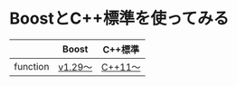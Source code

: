 # BoostとC++標準を使ってみる

||Boost|C++標準|
|-|-|-|
|function|[v1.29～](cpp03/functionTest.cpp)|[C++11～](cpp11/functionTest.cpp)||
